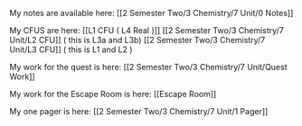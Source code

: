 My notes are available here:
[[2 Semester Two/3 Chemistry/7 Unit/0 Notes]]

My CFUS are here:
[[L1 CFU ( L4 Real )]]
[[2 Semester Two/3 Chemistry/7 Unit/L2 CFU]] ( this is L3a and L3b)
[[2 Semester Two/3 Chemistry/7 Unit/L3 CFU]] ( this is L1 and L2 )

My work for the quest is here:
[[2 Semester Two/3 Chemistry/7 Unit/Quest Work]]

My work for the Escape Room is here:
[[Escape Room]]

My one pager is here:
[[2 Semester Two/3 Chemistry/7 Unit/1 Pager]]
